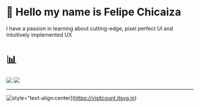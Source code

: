 # 💫 Hello my name is Felipe Chicaiza
I have a passion in learning about cutting-edge, pixel perfect UI and intuitively implemented UX

# 📊
![](https://github-readme-streak-stats.herokuapp.com/?user=FelipeChicaiza&theme=dark&hide_border=true)
![](https://github-readme-stats.vercel.app/api/top-langs/?username=FelipeChicaiza&theme=dark&hide_border=true&include_all_commits=false&count_private=false&layout=compact)

---
![style="text-align:center](https://visitcount.itsvg.in/api?id=FelipeChicaiza&icon=6&color=10)](https://visitcount.itsvg.in)

<!-- Proudly created with GPRM ( https://gprm.itsvg.in ) -->
